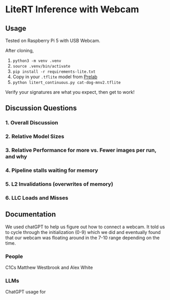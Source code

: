 # LiteRT Inference with Webcam

## Usage

Tested on Raspberry Pi 5 with USB Webcam.

After cloning,

1. `python3 -m venv .venv`
2. `source .venv/bin/activate`
3. `pip install -r requirements-lite.txt`
4. Copy in your `.tflite` model from [Prelab](https://usafa-ece.github.io/ece386-book/b3-devboard/lab-cat-dog.html#pre-lab)
5. `python litert_continuous.py cat-dog-mnv2.tflite`

Verify your signatures are what you expect, then get to work!

## Discussion Questions
### 1. Overall Discussion
### 2. Relative Model Sizes
### 3. Relative Performance for more vs. Fewer images per run, and why
### 4. Pipeline stalls waiting for memory
### 5. L2 Invalidations (overwrites of memory)
### 6. LLC Loads and Misses

## Documentation
We used chatGPT to help us figure out how to connect a webcam. It told us to cycle through the initialization (0-9) which we did and eventually found that our webcam was floating around in the 7-10 range depending on the time. 

### People
C1Cs Matthew Westbrook and Alex White

### LLMs
ChatGPT usage for 
